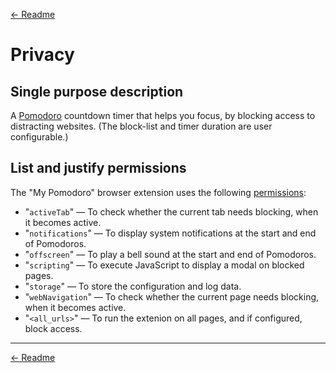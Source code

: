 [← Readme][]

# Privacy

## Single purpose description

A [Pomodoro][] countdown timer that helps you focus, by blocking access to distracting websites. (The block-list and timer duration are user configurable.)

## List and justify permissions

The "My Pomodoro" browser extension uses the following [permissions][]:

* "`activeTab`" — To check whether the current tab needs blocking, when it becomes active.
* "`notifications`" — To display system notifications at the start and end of Pomodoros.
* "`offscreen`" — To play a bell sound at the start and end of Pomodoros.
* "`scripting`" — To execute JavaScript to display a modal on blocked pages.
* "`storage`" — To store the configuration and log data.
* "`webNavigation`" — To check whether the current page needs blocking, when it becomes active.
* "`<all_urls>`" — To run the extenion on all pages, and if configured, block access.

---
[← Readme][]

[priv bug]: https://github.com/nfreear/pomodoro-chrome-ext/issues/6
[pomodoro]: https://en.wikipedia.org/wiki/Pomodoro_Technique
[permissions]: https://developer.chrome.com/docs/extensions/develop/concepts/declare-permissions#manifest
[tm perm]: https://www.tampermonkey.net/faq.php#Q304
[tm priv]: https://www.tampermonkey.net/privacy.php#tampermonkey-extensions-and-apps

[← readme]: https://github.com/nfreear/pomodoro-chrome-ext#readme
